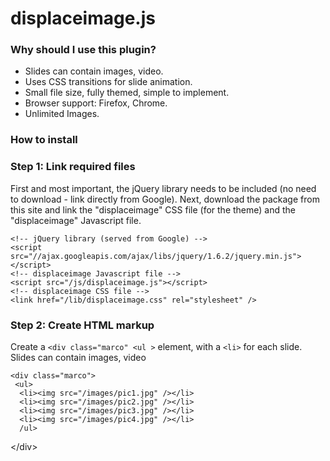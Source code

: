 <h1>displaceimage.js</h1>

<h3>Why should I use this plugin?</h3>
<ul>
<li>Slides can contain images, video.</li>
<li>Uses CSS transitions for slide animation.</li>
<li>Small file size, fully themed, simple to implement.</li>
<li>Browser support: Firefox, Chrome.</li>
<li>Unlimited Images.</li>
</ul>
<h3>How to install</h3>

<div class="step">
    <h3>Step 1: Link required files</h3>
    <p>First and most important, the jQuery library needs to be included (no need to download - link directly from Google). 
Next, download the package from this site and link the "displaceimage" CSS file (for the theme) and the "displaceimage" 
Javascript file.</p>
    <pre><code data-language="html">&lt;!-- jQuery library (served from Google) --&gt;
&lt;script src=&quot;&#x2F;&#x2F;ajax.googleapis.com&#x2F;ajax&#x2F;libs&#x2F;jquery&#x2F;1.6.2&#x2F;jquery.min.js&quot;&gt;&lt;&#x2F;script&gt;
&lt;!-- displaceimage Javascript file --&gt;
&lt;script src=&quot;&#x2F;js&#x2F;displaceimage.js&quot;&gt;&lt;&#x2F;script&gt;
&lt;!-- displaceimage CSS file --&gt;
&lt;link href=&quot;&#x2F;lib&#x2F;displaceimage.css&quot; rel=&quot;stylesheet&quot; &#x2F;&gt;</code></pre>
  </div>

 <div class="step">
    <h3>Step 2: Create HTML markup</h3>
    <p>Create a <code>&lt;div class="marco" &lt;ul &gt;</code> element, with a <code>&lt;li&gt;</code> for each slide. Slides can contain images, video</p>
    <pre><code data-language="html">&lt;div class=&quot;marco&quot;&gt;
 &lt;ul&gt;
  &lt;li&gt;&lt;img src=&quot;&#x2F;images&#x2F;pic1.jpg&quot; &#x2F;&gt;&lt;&#x2F;li&gt;
  &lt;li&gt;&lt;img src=&quot;&#x2F;images&#x2F;pic2.jpg&quot; &#x2F;&gt;&lt;&#x2F;li&gt;
  &lt;li&gt;&lt;img src=&quot;&#x2F;images&#x2F;pic3.jpg&quot; &#x2F;&gt;&lt;&#x2F;li&gt;
  &lt;li&gt;&lt;img src=&quot;&#x2F;images&#x2F;pic4.jpg&quot; &#x2F;&gt;&lt;&#x2F;li&gt;
  &#x2F;ul&gt;</code></pre>
   &lt;&#x2F;div&gt;
  </div>
